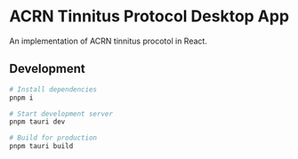 # ACRN Tinnitus Protocol Desktop App

An implementation of ACRN tinnitus procotol in React.

## Development

```bash
# Install dependencies
pnpm i

# Start development server
pnpm tauri dev

# Build for production
pnpm tauri build
```
